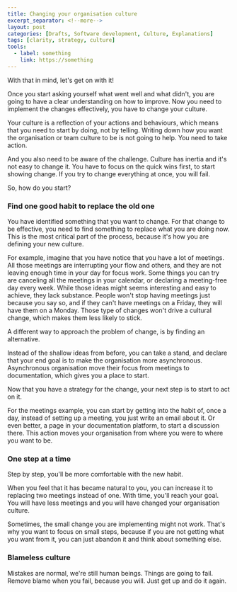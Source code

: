 ```yaml
---
title: Changing your organisation culture
excerpt_separator: <!--more-->
layout: post
categories: [Drafts, Software development, Culture, Explanations]
tags: [clarity, strategy, culture]
tools:
  - label: something
    link: https://something
---
```





With that in mind, let's get on with it!

<!--more-->

Once you start asking yourself what went well and what didn't, you are going to have a clear understanding on how to improve. Now you need to implement the changes effectively, you have to change your culture.

Your culture is a reflection of your actions and behaviours, which means that you need to start by doing, not by telling. Writing down how you want the organisation or team culture to be is not going to help. You need to take action.

And you also need to be aware of the challenge. Culture has inertia and it's not easy to change it. You have to focus on the quick wins first, to start showing change. If you try to change everything at once, you will fail.

So, how do you start?

### Find one good habit to replace the old one

You have identified something that you want to change. For that change to be effective, you need to find something to replace what you are doing now. This is the most critical part of the process, because it's how you are defining your new culture.

For example, imagine that you have notice that you have a lot of meetings. All those meetings are interrupting your flow and others, and they are not leaving enough time in your day for focus work. Some things you can try are canceling all the meetings in your calendar, or declaring a meeting-free day every week. While those ideas might seems interesting and easy to achieve, they lack substance. People won't stop having meetings just because you say so, and if they can't have meetings on a Friday, they will have them on a Monday. Those type of changes won't drive a cultural change, which makes them less likely to stick.

A different way to approach the problem of change, is by finding an alternative.

Instead of the shallow ideas from before, you can take a stand, and declare that your end goal is to make the organisation more asynchronous. Asynchronous organisation move their focus from meetings to documentation, which gives you a place to start.

Now that you have a strategy for the change, your next step is to start to act on it.

For the meetings example, you can start by getting into the habit of, once a day, instead of setting up a meeting, you just write an email about it. Or even better, a page in your documentation platform, to start a discussion there. This action moves your organisation from where you were to where you want to be.

### One step at a time

Step by step, you'll be more comfortable with the new habit.

When you feel that it has became natural to you, you can increase it to replacing two meetings instead of one. With time, you'll reach your goal. You will have less meetings and you will have changed your organisation culture.

Sometimes, the small change you are implementing might not work. That's why you want to focus on small steps, because if you are not getting what you want from it, you can just abandon it and think about something else.

### Blameless culture

Mistakes are normal, we're still human beings.
Things are going to fail.
Remove blame when you fail, because you will. Just get up and do it again.
